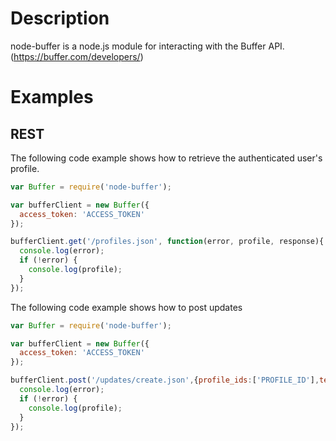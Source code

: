 # Description

node-buffer is a node.js module for interacting with the Buffer API. (https://buffer.com/developers/)

# Examples

## REST

The following code example shows how to retrieve the authenticated user's profile.

```javascript
var Buffer = require('node-buffer');

var bufferClient = new Buffer({
  access_token: 'ACCESS_TOKEN'
});

bufferClient.get('/profiles.json', function(error, profile, response){
  console.log(error);
  if (!error) {
    console.log(profile);
  }
});
```

The following code example shows how to post updates

```javascript
var Buffer = require('node-buffer');

var bufferClient = new Buffer({
  access_token: 'ACCESS_TOKEN'
});

bufferClient.post('/updates/create.json',{profile_ids:['PROFILE_ID'],text:'TEXT'}, function(error, profile, response){
  console.log(error);
  if (!error) {
    console.log(profile);
  }
});
```
